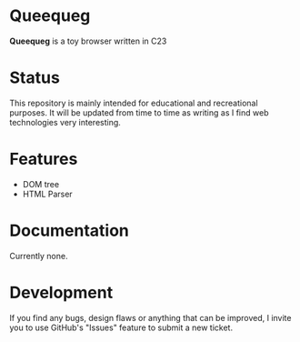 # Queequeg
**Queequeg** is a toy browser written in C23

# Status
This repository is mainly intended for educational and recreational purposes. It will be updated from time to time as writing as I find web technologies very interesting.

# Features
- DOM tree
- HTML Parser

# Documentation
Currently none.

# Development
If you find any bugs, design flaws or anything that can be improved, I invite you to use GitHub's "Issues" feature to submit a new ticket.
